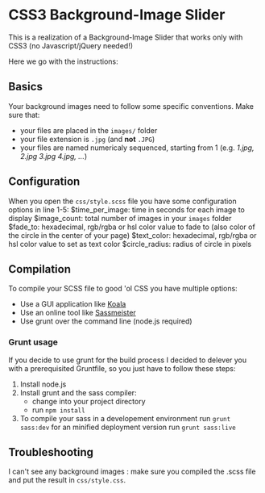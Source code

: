 CSS3 Background-Image Slider
============

This is a realization of a Background-Image Slider that works only with CSS3 (no Javascript/jQuery needed!)

Here we go with the instructions:

## Basics

Your background images need to follow some specific conventions. Make sure that:
- your files are placed in the `images/` folder
- your file extension is `.jpg` (and **not** `.JPG`)
- your files are named numericaly sequenced, starting from 1 (e.g. *1.jpg, 2.jpg 3.jpg 4.jpg, ...*)

## Configuration
When you open the `css/style.scss` file you have some configuration options in line 1-5:
$time_per_image: time in seconds for each image to display
$image_count: total number of images in your `images` folder
$fade_to: hexadecimal, rgb/rgba or hsl color value to fade to (also color of the circle in the center of your page)
$text_color: hexadecimal, rgb/rgba or hsl color value to set as text color
$circle_radius: radius of circle in pixels

## Compilation
To compile your SCSS file to good 'ol CSS you have multiple options:
- Use a GUI application like [Koala](http://koala-app.com/)
- Use an online tool like [Sassmeister](http://sassmeister.com)
- Use grunt over the command line (node.js required)

### Grunt usage
If you decide to use grunt for the build process I decided to delever you with a prerequisited Gruntfile, so you just have to follow these steps:
1. Install node.js
2. Install grunt and the sass compiler:
	- change into your project directory
	- run `npm install`
3. To compile your sass in a developement environment run `grunt sass:dev` for an minified deployment version run `grunt sass:live`

## Troubleshooting
I can't see any background images
:   make sure you compiled the .scss file and put the result in `css/style.css`.

